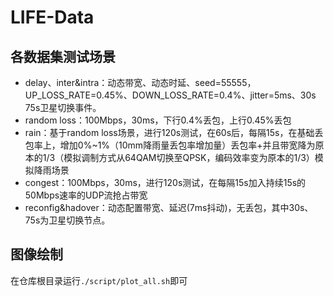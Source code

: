 # LIFE-Data

## 各数据集测试场景

- delay、inter&intra：动态带宽、动态时延、seed=55555，UP_LOSS_RATE=0.45%、DOWN_LOSS_RATE=0.4%、jitter=5ms、30s 75s卫星切换事件。
- random loss：100Mbps，30ms，下行0.4%丢包，上行0.45%丢包
- rain：基于random loss场景，进行120s测试，在60s后，每隔15s，在基础丢包率上，增加0%~1%（10mm降雨量丢包率增加量）丢包率+并且带宽降为原本的1/3（模拟调制方式从64QAM切换至QPSK，编码效率变为原本的1/3）模拟降雨场景
- congest：100Mbps，30ms，进行120s测试，在每隔15s加入持续15s的50Mbps速率的UDP流抢占带宽
- reconfig&hadover：动态配置带宽、延迟(7ms抖动)，无丢包，其中30s、75s为卫星切换节点。

## 图像绘制

在仓库根目录运行`./script/plot_all.sh`即可
